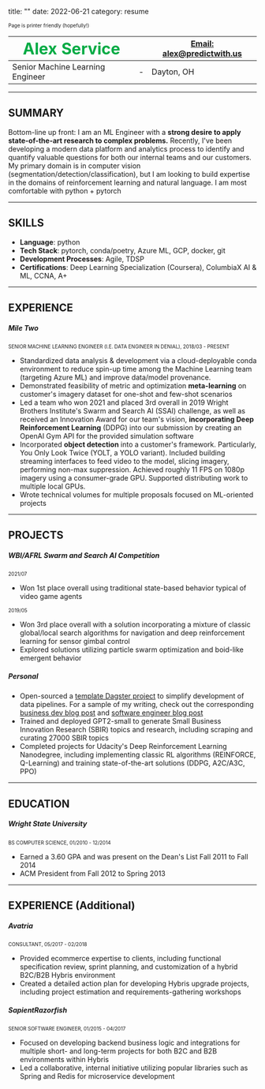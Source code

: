 title: ""
date: 2022-06-21
category: resume

<font size="1" class="dont-print">Page is printer friendly (hopefully!)</font>

<font size="6" color="#00ab44">Alex Service</font>  | | <a href="mailto:alex@predictwith.us">Email: **alex@predictwith.us**</a>
------------- | ------------- | -------------
Senior Machine Learning Engineer | - | Dayton, OH  

---
## SUMMARY

Bottom-line up front: I am an ML Engineer with a **strong desire to apply state-of-the-art research to complex problems.** 
Recently, I've been developing a modern data platform and  analytics process to identify and quantify valuable questions for 
both our internal teams and our customers. My primary domain is in computer vision (segmentation/detection/classification), 
but I am looking to build expertise in the domains of reinforcement learning and natural language. I am most comfortable with 
python + pytorch

---
## SKILLS

* **Language**: python
* **Tech Stack**: pytorch, conda/poetry, Azure ML, GCP, docker, git
* **Development Processes**: Agile, TDSP
* **Certifications**: Deep Learning Specialization (Coursera), ColumbiaX AI & ML, CCNA, A+

---
## EXPERIENCE

##### Mile Two
<font size="1">SENIOR MACHINE LEARNING ENGINEER (I.E. DATA ENGINEER IN DENIAL), 2018/03 - PRESENT</font>

* Standardized data analysis & development via a cloud-deployable conda environment to reduce spin-up time among the 
Machine Learning team (targeting Azure ML) and improve data/model provenance.   
* Demonstrated feasibility of metric and optimization **meta-learning** on customer's imagery dataset for one-shot and 
few-shot scenarios  
* Led a team who won 2021 and placed 3rd overall in 2019 Wright Brothers Institute's Swarm and Search AI (SSAI) challenge, 
as well as received an Innovation Award for our team's vision, **incorporating Deep Reinforcement Learning** (DDPG) 
into our submission by creating an OpenAI Gym API for the provided simulation software
* Incorporated **object detection** into a customer's framework. Particularly, You Only Look Twice (YOLT, a YOLO variant). 
Included building streaming interfaces to feed video to the model, slicing imagery, performing non-max suppression. 
Achieved roughly 11 FPS on 1080p imagery using a consumer-grade GPU. Supported distributing work to multiple local GPUs. 
* Wrote technical volumes for multiple proposals focused on ML-oriented projects 

---
## PROJECTS

##### WBI/AFRL Swarm and Search AI Competition  

<font size="1">2021/07</font>

* Won 1st place overall using traditional state-based behavior typical of video game agents

<font size="1">2019/05</font>

* Won 3rd place overall with a solution incorporating a mixture of classic global/local search algorithms for navigation 
and deep reinforcement learning for sensor gimbal control  
* Explored solutions utilizing particle swarm optimization and boid-like emergent behavior

##### Personal
* Open-sourced a [template Dagster project](https://github.com/MileTwo/dagster-example-pipeline) to simplify development of 
data pipelines. For a sample of my writing, check out the corresponding [business dev blog post](https://www.miletwo.us/how-you-can-accelerate-your-data-engineering/)
and [software engineer blog post](https://dev.to/alexserviceml/developing-in-dagster-2flh)
* Trained and deployed GPT2-small to generate Small Business Innovation Research (SBIR) topics and research, including 
scraping and curating 27000 SBIR topics
* Completed projects for Udacity's Deep Reinforcement Learning Nanodegree, including implementing classic RL algorithms 
(REINFORCE, Q-Learning) and training state-of-the-art solutions (DDPG, A2C/A3C, PPO)  

---
## EDUCATION

##### Wright State University  
<font size="1">BS COMPUTER SCIENCE, 01/2010 - 12/2014</font>  

* Earned a 3.60 GPA and was present on the Dean's List Fall 2011 to Fall 2014
* ACM President from Fall 2012 to Spring 2013

<div class="page-break" />

---
## EXPERIENCE (Additional)

##### Avatria
<font size="1">CONSULTANT, 05/2017 - 02/2018</font>

* Provided ecommerce expertise to clients, including functional specification review, sprint planning, and customization 
of a hybrid B2C/B2B Hybris environment
* Created a detailed action plan for developing Hybris upgrade projects, including project estimation and 
requirements-gathering workshops


##### SapientRazorfish
<font size="1">SENIOR SOFTWARE ENGINEER, 01/2015 - 04/2017</font>

* Focused on developing backend business logic and integrations for multiple short- and long-term projects for both B2C 
and B2B environments within Hybris  
* Led a collaborative, internal initiative utilizing popular libraries such as Spring and Redis for microservice development

